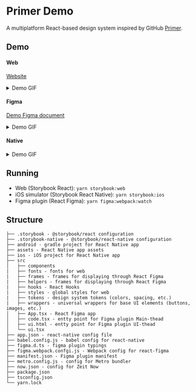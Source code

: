 # Primer Demo

A multiplatform React-based design system inspired by GitHub [Primer](https://primer.style/).

## Demo

#### Web

[Website](https://primerdemo.now.sh/)

<details><summary>Demo GIF</summary>
<p>

![](https://media.giphy.com/media/Q8Ugil3y01nvhQrtIV/giphy.gif)

</p>
</details>

#### Figma

[Demo Figma document](https://www.figma.com/file/WCoBWoLG9UQSb9bC9ZLhRl/Untitled?node-id=0%3A1)

<details><summary>Demo GIF</summary>
<p>

![](https://media.giphy.com/media/f9GcgN8tBdvnIPAZYB/giphy.gif)

</p>
</details>

#### Native

<details><summary>Demo GIF</summary>
<p>

![](https://media.giphy.com/media/ib9Nq5zfQzW1oTeWmz/giphy.gif)

</p>
</details>

## Running

* Web (Storybook React): `yarn storybook:web`
* iOS simulator (Storybook React Native): `yarn storybook:ios`
* Figma plugin (React Figma): `yarn figma:webpack:watch`

## Structure

```
├── .storybook - @storybook/react configuration
├── .storybook-native - @storybook/react-native configuration
├── android - gradle project for React Native app
├── assets - React Native app assets
├── ios - iOS project for React Native app
├── src
│   ├── components
|   ├── fonts - fonts for web
|   ├── frames - frames for displaying through React Figma
|   ├── helpers - frames for displaying through React Figma
|   ├── hooks - React Hooks
|   ├── styles - global styles for web
|   ├── tokens - design system tokens (colors, spacing, etc.)
|   ├── wrappers - universal wrappers for base UI elements (buttons, images, etc.)
│   ├── App.tsx - React Figma app
│   ├── code.tsx - entty point for Figma plugin Main-thead
│   ├── ui.html - entty point for Figma plugin UI-thead
│   └── ui.tsx 
├── app.json - react-native config file
├── babel.config.js - babel config for react-native
├── figma.d.ts - figma plugin typings
├── figma.webpack.confgi.js - Webpack config for react-figma
├── manifest.json - Figma plugin manifest
├── metro.config.js - config for Metro bundler
├── now.json - config for Zeit Now
├── package.json
├── tsconfig.json
└── yarn.lock
```
